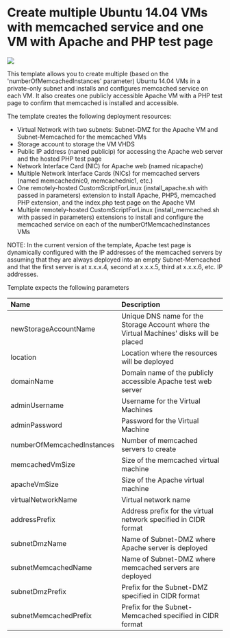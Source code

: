 # Create multiple Ubuntu 14.04 VMs with memcached service and one VM with Apache and PHP test page

<a href="https://portal.azure.com/#create/Microsoft.Template/uri/https%3A%2F%2Fraw.githubusercontent.com%2FAzure%2Fazure-quickstart-templates%2Fmaster%2Fmemcached-multi-vm-ubuntu%2Fazuredeploy.json" target="_blank">
    <img src="http://azuredeploy.net/deploybutton.png"/>
</a>

This template allows you to create multiple (based on the 'numberOfMemcachedInstances' parameter) Ubuntu 14.04 VMs in a private-only subnet and installs and configures memcached service on each VM. It also creates one publicly accessible Apache VM with a PHP test page to confirm that memcached is installed and accessible.

The template creates the following deployment resources:
* Virtual Network with two subnets: Subnet-DMZ for the Apache VM and Subnet-Memcached for the memcached VMs
* Storage account to storage the VM VHDS
* Public IP address (named publicip) for accessing the Apache web server and the hosted PHP test page
* Network Interface Card (NIC) for Apache web (named nicapache)
* Multiple Network Interface Cards (NICs) for memcached servers (named memcachednic0, memcachednic1, etc.)
* One remotely-hosted CustomScriptForLinux (install_apache.sh with passed in parameters) extension to install Apache, PHP5, memcached PHP extension, and the index.php test page on the Apache VM
* Multiple remotely-hosted CustomScriptForLinux (install_memcached.sh with passed in parameters) extensions to install and configure the memcached service on each of the numberOfMemcachedInstances VMs

NOTE: In the current version of the template, Apache test page is dynamically configured with the IP addresses of the memcached servers by assuming that they are always deployed into an empty Subnet-Memcached and that the first server is at x.x.x.4, second at x.x.x.5, third at x.x.x.6, etc. IP addresses.

Template expects the following parameters

| Name   | Description    |
|:--- |:---|
| newStorageAccountName  | Unique DNS name for the Storage Account where the Virtual Machines' disks will be placed |
| location | Location where the resources will be deployed |
| domainName | Domain name of the publicly accessible Apache test web server |
| adminUsername  | Username for the Virtual Machines  |
| adminPassword  | Password for the Virtual Machine  |
| numberOfMemcachedInstances  | Number of memcached servers to create |
| memcachedVmSize | Size of the memcached virtual machine |
| apacheVmSize | Size of the Apache virtual machine |
| virtualNetworkName | Virtual network name |
| addressPrefix | Address prefix for the virtual network specified in CIDR format |
| subnetDmzName | Name of Subnet-DMZ where Apache server is deployed |
| subnetMemcachedName | Name of Subnet-DMZ where memcached servers are deployed |
| subnetDmzPrefix | Prefix for the Subnet-DMZ specified in CIDR format |
| subnetMemcachedPrefix | Prefix for the Subnet-Memcached specified in CIDR format |
